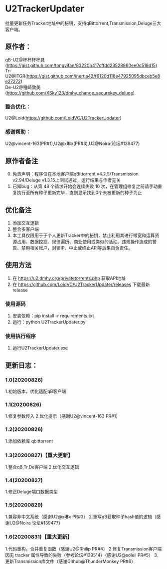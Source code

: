 # U2TrackerUpdater
批量更新任务Tracker地址中的秘钥，支持qBittorrent,Transmission,Deluge三大客户端。
## 原作者：
qB-U2@杯杯杯杯具(https://gist.github.com/tongyifan/83220b417cffdd23528860ee0c518d15)  
Tr-U2@ITGR(https://gist.github.com/inertia42/f6120d118e47925095dbceb5e8e27272)  
De-U2@種崎敦美(https://github.com/XSky123/dmhy_change_securekey_deluge)  
### 整合优化：
U2@Loid(https://github.com/LoidVC/U2TrackerUpdater)
### 感谢帮助：
U2@vincent-163(PR#1),U2@x琳x(PR#3),U2@Noira(论坛#139477)

## 原作者备注
0. 免责声明：程序仅在本地客户端qBittorrent v4.2.5/Transmission v2.94/Deluge v1.3.15上测试通过，运行结果与作者无关  
1. 已知bug：从第 48 个请求开始会连续失败 10 次，在管理组修复之前请手动重复执行至所有种子更新完毕，直到显示找到0个未被更新的种子为止  
## 优化备注
1. 添加交互逻辑  
2. 整合多客户端  
3. 本工具仅限用于于个人更新Tracker中的秘钥，禁止利用其进行带宽和运算资源占用、数据挖掘、规律遍历、商业使用或类似的活动。违规操作造成的警告、禁用相关账户，封锁IP、中止或终止API等后果自负责任。 

## 使用方法
1. 在 https://u2.dmhy.org/privatetorrents.php 获取API地址
2. 在 https://github.com/LoidVC/U2TrackerUpdater/releases 下载最新release
### 使用源码
1. 安装依赖：pip install -r requirements.txt  
2. 运行：python U2TrackerUpdater.py  
### 使用执行程序
1. 运行U2TrackerUpdater.exe

## 更新日志：
### 1.0(20200826)
1.初始版本，优化适配qB客户端  
### 1.1(20200826)
1.修复参数传入
2.优化提示（感谢U2@vincent-163 PR#1）  
### 1.2(20200826)
1.添加依赖库 qbittorrent
### 1.3(20200827)【重大更新】
1.整合qB,Tr,De客户端
2.优化交互逻辑
### 1.4(20200827)
1.修正Deluge端口数据类型 
### 1.5(20200829)
1.兼容非中文系统（感谢U2@x琳x PR#3）
2.重写qB获取种子hash值的逻辑（感谢U2@Noira 论坛#139477）
### 1.6(20200831)【重大更新】
1.代码重构，合并重复函数（感谢U2@Rhilip PR#4）
2.修复Transmission客户端因无 tracker 属性导致的失败（参考论坛#139514）（感谢U2@soleil PR#5）
3.更新Transmission库文件（感谢Github@ThunderMonkey PR#6）
